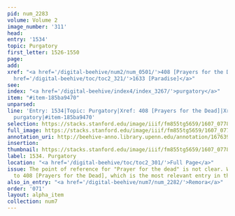 ```yaml
---
pid: num_2283
volume: Volume 2
image_number: '311'
head:
entry: '1534'
topic: Purgatory
first_letter: 1526-1550
page:
add:
xref: "<a href='/digital-beehive/num2/num_0501/'>408 [Prayers for the Dead]</a>|<a
  href='/digital-beehive/toc/toc2_321/'>1633 [Paradise]</a>"
see:
index: "<a href='/digital-beehive/index4/index_3267/'>purgatory</a>"
item: "#item-185ba9470"
unparsed:
line: 'Entry: 1534|Topic: Purgatory|Xref: 408 [Prayers for the Dead]|Xref: 1633 [Paradise]|Index:
  purgatory|#item-185ba9470'
selection: https://stacks.stanford.edu/image/iiif/fm855tg5659/1607_0778/410,3284,2855,742/full/0/default.jpg
full_image: https://stacks.stanford.edu/image/iiif/fm855tg5659/1607_0778/full/full/0/default.jpg
annotation_uri: http://beehive-anno.library.upenn.edu/annotation/1676396607151
insertion:
thumbnail: https://stacks.stanford.edu/image/iiif/fm855tg5659/1607_0778/410,3284,600,180/250,/0/default.jpg
label: 1534. Purgatory
location: "<a href='/digital-beehive/toc/toc2_301/'>Full Page</a>"
issue: The point of reference for "Prayer for the dead" is not clear. We have linked
  to 408 [Prayers for the Dead], which is the most relevant entry in the Alvearium.
also_in_entry: "<a href='/digital-beehive/num7/num_2282/'>Remora</a>"
order: '071'
layout: alpha_item
collection: num7
---
```

